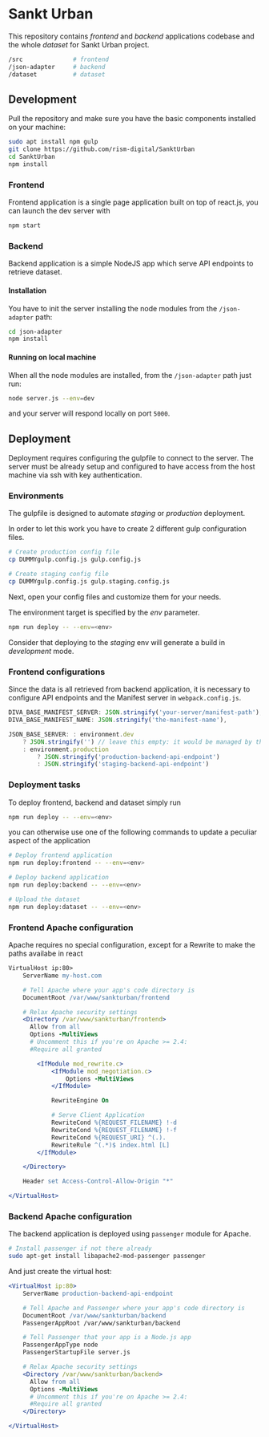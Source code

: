 # Sankt Urban

This repository contains *frontend* and *backend* applications codebase and the whole *dataset* for Sankt Urban project.

```bash
/src              # frontend
/json-adapter     # backend
/dataset          # dataset
```



## Development
Pull the repository and make sure you have the basic components installed on your machine:

```bash
sudo apt install npm gulp
git clone https://github.com/rism-digital/SanktUrban
cd SanktUrban
npm install
```

### Frontend
Frontend application is a single page application built on top of react.js, you can launch the dev server with

```bash
npm start
```

### Backend
Backend application is a simple NodeJS app which serve API endpoints to retrieve dataset. 

#### Installation
You have to init the server installing the node modules from the `/json-adapter` path:

```bash
cd json-adapter
npm install
```

#### Running on local machine
When all the node modules are installed, from the `/json-adapter` path just run:

```bash
node server.js --env=dev
```

and your server will respond locally on port `5000`.


## Deployment
Deployment requires configuring the gulpfile to connect to the server. The server must be already setup and configured to have access from the host machine via ssh with key authentication.

### Environments
The gulpfile is designed to automate _staging_ or _production_ deployment. 

In order to let this work you have to create 2 different gulp configuration files.

```bash
# Create production config file
cp DUMMYgulp.config.js gulp.config.js

# Create staging config file
cp DUMMYgulp.config.js gulp.staging.config.js
```

Next, open your config files and customize them for your needs.


The environment target is specified by the *env* parameter. 

```bash
npm run deploy -- --env=<env>
```

Consider that deploying to the _staging_ env will generate a build in _development_ mode.



### Frontend configurations
Since the data is all retrieved from backend application, it is necessary to configure API endpoints and the Manifest server in `webpack.config.js`.

```js
DIVA_BASE_MANIFEST_SERVER: JSON.stringify('your-server/manifest-path'),
DIVA_BASE_MANIFEST_NAME: JSON.stringify('the-manifest-name'),

JSON_BASE_SERVER: : environment.dev
    ? JSON.stringify('') // leave this empty: it would be managed by the dev server proxy
    : environment.production 
        ? JSON.stringify('production-backend-api-endpoint')
        : JSON.stringify('staging-backend-api-endpoint')
```

### Deployment tasks

To deploy frontend, backend and dataset simply run

```bash
npm run deploy -- --env=<env>
```

you can otherwise use one of the following commands to update a peculiar aspect of the application

```bash
# Deploy frontend application
npm run deploy:frontend -- --env=<env>

# Deploy backend application
npm run deploy:backend -- --env=<env>

# Upload the dataset
npm run deploy:dataset -- --env=<env>
```

### Frontend Apache configuration
Apache requires no special configuration, except for a Rewrite to make the paths availabe in react

```apache
VirtualHost ip:80>
    ServerName my-host.com

    # Tell Apache where your app's code directory is
    DocumentRoot /var/www/sankturban/frontend

    # Relax Apache security settings
    <Directory /var/www/sankturban/frontend>
      Allow from all
      Options -MultiViews
      # Uncomment this if you're on Apache >= 2.4:
      #Require all granted

        <IfModule mod_rewrite.c>
            <IfModule mod_negotiation.c>
                Options -MultiViews
            </IfModule>

            RewriteEngine On

            # Serve Client Application
            RewriteCond %{REQUEST_FILENAME} !-d
            RewriteCond %{REQUEST_FILENAME} !-f
            RewriteCond %{REQUEST_URI} ^(.).
            RewriteRule ^(.*)$ index.html [L]
        </IfModule>

    </Directory>

    Header set Access-Control-Allow-Origin "*"

</VirtualHost>
```

### Backend Apache configuration
The backend application is deployed using `passenger` module for Apache.

```bash
# Install passenger if not there already
sudo apt-get install libapache2-mod-passenger passenger
```

And just create the virtual host:


```apache
<VirtualHost ip:80>
    ServerName production-backend-api-endpoint

    # Tell Apache and Passenger where your app's code directory is
    DocumentRoot /var/www/sankturban/backend
    PassengerAppRoot /var/www/sankturban/backend

    # Tell Passenger that your app is a Node.js app
    PassengerAppType node
    PassengerStartupFile server.js

    # Relax Apache security settings
    <Directory /var/www/sankturban/backend>
      Allow from all
      Options -MultiViews
      # Uncomment this if you're on Apache >= 2.4:
      #Require all granted
    </Directory>

</VirtualHost>
```
